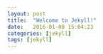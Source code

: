 ```yaml
---
layout: post
title:  "Welcome to Jekyll!"
date:   2016-01-08 15:04:23
categories: [jekyll]
tags: [jekyll]
---
```

